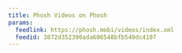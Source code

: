 ```yaml
---
title: Phosh Videos on Phosh
params:
  feedlink: https://phosh.mobi/videos/index.xml
  feedid: 3872d352390ada606548bfb540dc4107
---
```

